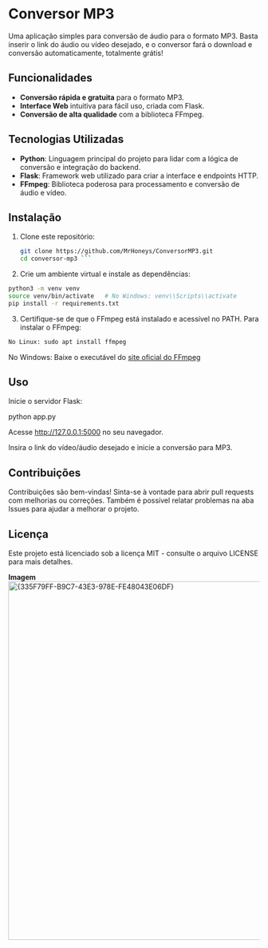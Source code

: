 # Conversor MP3

Uma aplicação simples para conversão de áudio para o formato MP3. Basta inserir o link do áudio ou vídeo desejado, e o conversor fará o download e conversão automaticamente, totalmente grátis!

## Funcionalidades

- **Conversão rápida e gratuita** para o formato MP3.
- **Interface Web** intuitiva para fácil uso, criada com Flask.
- **Conversão de alta qualidade** com a biblioteca FFmpeg.
  
## Tecnologias Utilizadas

- **Python**: Linguagem principal do projeto para lidar com a lógica de conversão e integração do backend.
- **Flask**: Framework web utilizado para criar a interface e endpoints HTTP.
- **FFmpeg**: Biblioteca poderosa para processamento e conversão de áudio e vídeo.

## Instalação

1. Clone este repositório:
   ```bash
   git clone https://github.com/MrHoneys/ConversorMP3.git
   cd conversor-mp3 ```
2. Crie um ambiente virtual e instale as dependências:

```bash
python3 -m venv venv
source venv/bin/activate   # No Windows: venv\\Scripts\\activate
pip install -r requirements.txt
```
3. Certifique-se de que o FFmpeg está instalado e acessível no PATH. Para instalar o FFmpeg:
```bash
No Linux: sudo apt install ffmpeg
```

No Windows: Baixe o executável do [site oficial do FFmpeg](https://www.ffmpeg.org/)


Uso
----
Inicie o servidor Flask:

python app.py

Acesse http://127.0.0.1:5000 no seu navegador.

Insira o link do vídeo/áudio desejado e inicie a conversão para MP3.

Contribuições
--------------
Contribuições são bem-vindas! Sinta-se à vontade para abrir pull requests com melhorias ou correções. 
Também é possível relatar problemas na aba Issues para ajudar a melhorar o projeto.

Licença
-------
Este projeto está licenciado sob a licença MIT - consulte o arquivo LICENSE para mais detalhes.


**Imagem**
<img width="1920" height="719" alt="{335F79FF-B9C7-43E3-978E-FE48043E06DF}" src="https://github.com/user-attachments/assets/944b006c-9f22-4921-b8cc-d3917e835628" />


